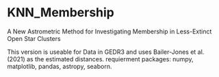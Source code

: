 # KNN_Membership
A New Astrometric Method for Investigating Membership in Less-Extinct Open Star Clusters

This version is useable for Data in GEDR3 and uses Bailer-Jones et al. (2021) as the estimated distances.
requierment packages:
numpy,
matplotlib,
pandas,
astropy,
seaborn.
